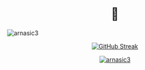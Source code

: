 <h1 align="center">👋</h1>

<p align="left"> 
  <img src="https://komarev.com/ghpvc/?username=arnasic3&label=Profile%20views&color=0e75b6&style=flat" alt="arnasic3" /> 
</p>


<p align="center">
  <a href="https://git.io/streak-stats">
    <img src="https://github-readme-streak-stats-lemon-theta.vercel.app?user=ArnasIc3&theme=github-dark&border_radius=24&background=000000&border=FFFFFF&stroke=EBEBEB&ring=EBEBEB&fire=EBEBEB&currStreakNum=EBEBEB&sideNums=EBEBEB&currStreakLabel=EBEBEB&sideLabels=EBEBEB&dates=EBEBEB&excludeDaysLabel=000000" alt="GitHub Streak" />
    <p align="center">
  <img src="https://github-readme-stats.vercel.app/api/top-langs?username=arnasic3&show_icons=true&locale=en&layout=compact" alt="arnasic3" />
</p>
  </a>
</p>
